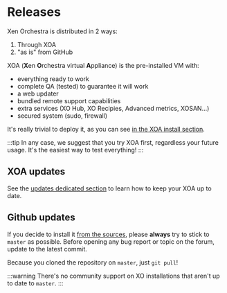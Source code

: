 # Releases

Xen Orchestra is distributed in 2 ways:

1. Through XOA
2. "as is" from GitHub

XOA (**X**en **O**rchestra virtual **A**ppliance) is the pre-installed VM with:

- everything ready to work
- complete QA (tested) to guarantee it will work
- a web updater
- bundled remote support capabilities
- extra services (XO Hub, XO Recipies, Advanced metrics, XOSAN…)
- secured system (sudo, firewall)

It's really trivial to deploy it, as you can see [in the XOA install section](installation.md#xoa).

:::tip
In any case, we suggest that you try XOA first, regardless your future usage. It's the easiest way to test everything!
:::

## XOA updates

See the [updates dedicated section](updater.md) to learn how to keep your XOA up to date.

## Github updates

If you decide to install it [from the sources](installation.md#from-the-sources), please **always** try to stick to `master` as possible. Before opening any bug report or topic on the forum, update to the latest commit.

Because you cloned the repository on `master`, just `git pull`!

:::warning
There's no community support on XO installations that aren't up to date to `master`.
:::
